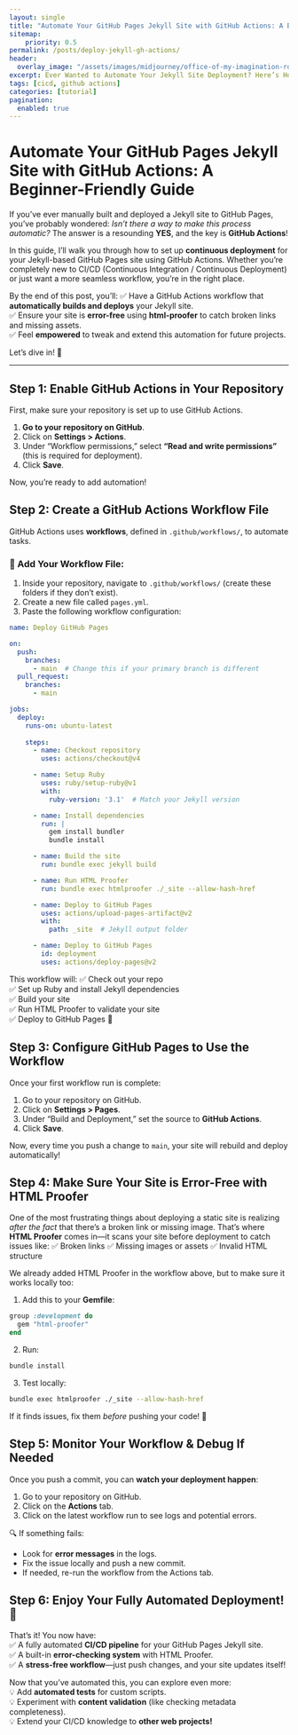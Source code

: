 ```yaml
---
layout: single
title: "Automate Your GitHub Pages Jekyll Site with GitHub Actions: A Beginner-Friendly Guide"
sitemap:
    priority: 0.5
permalink: /posts/deploy-jekyll-gh-actions/
header:
  overlay_image: "/assets/images/midjourney/office-of-my-imagination-robotic-arm-building_arsq.png"
excerpt: Ever Wanted to Automate Your Jekyll Site Deployment? Here’s How!  #displayed on index.html and blog.html
tags: [cicd, github actions]
categories: [tutorial]
pagination: 
  enabled: true
---
```


# Automate Your GitHub Pages Jekyll Site with GitHub Actions: A Beginner-Friendly Guide

If you’ve ever manually built and deployed a Jekyll site to GitHub Pages, you’ve probably wondered: *Isn’t there a way to make this process automatic?* The answer is a resounding **YES**, and the key is **GitHub Actions**!

In this guide, I’ll walk you through how to set up **continuous deployment** for your Jekyll-based GitHub Pages site using GitHub Actions. Whether you’re completely new to CI/CD (Continuous Integration / Continuous Deployment) or just want a more seamless workflow, you’re in the right place.

By the end of this post, you’ll:
✅ Have a GitHub Actions workflow that **automatically builds and deploys** your Jekyll site.  
✅ Ensure your site is **error-free** using **html-proofer** to catch broken links and missing assets.   
✅ Feel **empowered** to tweak and extend this automation for future projects.   

Let’s dive in! 🚀

---

## Step 1: Enable GitHub Actions in Your Repository

First, make sure your repository is set up to use GitHub Actions.
1. **Go to your repository on GitHub**.  
2. Click on **Settings > Actions**.  
3. Under “Workflow permissions,” select **“Read and write permissions”** (this is required for deployment).  
4. Click **Save**.

Now, you’re ready to add automation!


## Step 2: Create a GitHub Actions Workflow File

GitHub Actions uses **workflows**, defined in `.github/workflows/`, to automate tasks.

### 🔹 Add Your Workflow File:
1. Inside your repository, navigate to `.github/workflows/` (create these folders if they don’t exist).  
2. Create a new file called `pages.yml`.  
3. Paste the following workflow configuration:  

```yaml
name: Deploy GitHub Pages

on:
  push:
    branches:
      - main  # Change this if your primary branch is different
  pull_request:
    branches:
      - main

jobs:
  deploy:
    runs-on: ubuntu-latest
    
    steps:
      - name: Checkout repository
        uses: actions/checkout@v4

      - name: Setup Ruby
        uses: ruby/setup-ruby@v1
        with:
          ruby-version: '3.1'  # Match your Jekyll version

      - name: Install dependencies
        run: |
          gem install bundler
          bundle install

      - name: Build the site
        run: bundle exec jekyll build

      - name: Run HTML Proofer
        run: bundle exec htmlproofer ./_site --allow-hash-href

      - name: Deploy to GitHub Pages
        uses: actions/upload-pages-artifact@v2
        with:
          path: _site  # Jekyll output folder

      - name: Deploy to GitHub Pages
        id: deployment
        uses: actions/deploy-pages@v2
```

This workflow will:
✅ Check out your repo  
✅ Set up Ruby and install Jekyll dependencies  
✅ Build your site  
✅ Run HTML Proofer to validate your site  
✅ Deploy to GitHub Pages 🎉    


## Step 3: Configure GitHub Pages to Use the Workflow

Once your first workflow run is complete:

1. Go to your repository on GitHub.
2. Click on **Settings > Pages**.
3. Under “Build and Deployment,” set the source to **GitHub Actions**.
4. Click **Save**.

Now, every time you push a change to `main`, your site will rebuild and deploy automatically!


## Step 4: Make Sure Your Site is Error-Free with HTML Proofer

One of the most frustrating things about deploying a static site is realizing *after the fact* that there’s a broken link or missing image. That’s where **HTML Proofer** comes in—it scans your site before deployment to catch issues like:
✅ Broken links
✅ Missing images or assets
✅ Invalid HTML structure

We already added HTML Proofer in the workflow above, but to make sure it works locally too:

1. Add this to your **Gemfile**:

```ruby
group :development do
  gem "html-proofer"
end
```

2. Run:
```sh
bundle install
```

3. Test locally:
```sh
bundle exec htmlproofer ./_site --allow-hash-href
```

If it finds issues, fix them *before* pushing your code! 🙌


## Step 5: Monitor Your Workflow & Debug If Needed

Once you push a commit, you can **watch your deployment happen**:  
1. Go to your repository on GitHub.  
2. Click on the **Actions** tab.  
3. Click on the latest workflow run to see logs and potential errors.  

🔍 If something fails:  
- Look for **error messages** in the logs.  
- Fix the issue locally and push a new commit.  
- If needed, re-run the workflow from the Actions tab.  


## Step 6: Enjoy Your Fully Automated Deployment! 🎉  

That’s it! You now have:  
✅ A fully automated **CI/CD pipeline** for your GitHub Pages Jekyll site.  
✅ A built-in **error-checking system** with HTML Proofer.  
✅ A **stress-free workflow**—just push changes, and your site updates itself!  

Now that you’ve automated this, you can explore even more:  
💡 Add **automated tests** for custom scripts.  
💡 Experiment with **content validation** (like checking metadata completeness).  
💡 Extend your CI/CD knowledge to **other web projects!**  


